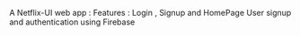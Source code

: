 A Netflix-UI web app :
Features : Login , Signup and HomePage
User signup and authentication using Firebase
